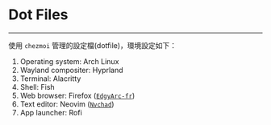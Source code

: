 # Dot Files

---

使用 `chezmoi` 管理的設定檔(dotfile)，環境設定如下：

1. Operating system: Arch Linux
2. Wayland compositer: Hyprland
3. Terminal: Alacritty
4. Shell: Fish
5. Web browser: Firefox ([`EdgyArc-fr`](https://github.com/artsyfriedchicken/EdgyArc-fr))
6. Text editor: Neovim ([`Nvchad`](https://nvchad.com/))
7. App launcher: Rofi
